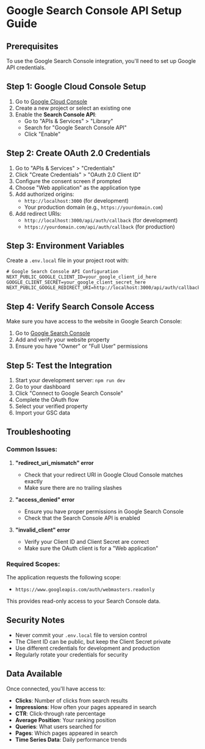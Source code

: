 # Google Search Console API Setup Guide

## Prerequisites

To use the Google Search Console integration, you'll need to set up Google API credentials.

## Step 1: Google Cloud Console Setup

1. Go to [Google Cloud Console](https://console.cloud.google.com/)
2. Create a new project or select an existing one
3. Enable the **Search Console API**:
   - Go to "APIs & Services" > "Library"
   - Search for "Google Search Console API"
   - Click "Enable"

## Step 2: Create OAuth 2.0 Credentials

1. Go to "APIs & Services" > "Credentials"
2. Click "Create Credentials" > "OAuth 2.0 Client ID"
3. Configure the consent screen if prompted
4. Choose "Web application" as the application type
5. Add authorized origins:
   - `http://localhost:3000` (for development)
   - Your production domain (e.g., `https://yourdomain.com`)
6. Add redirect URIs:
   - `http://localhost:3000/api/auth/callback` (for development)
   - `https://yourdomain.com/api/auth/callback` (for production)

## Step 3: Environment Variables

Create a `.env.local` file in your project root with:

```env
# Google Search Console API Configuration
NEXT_PUBLIC_GOOGLE_CLIENT_ID=your_google_client_id_here
GOOGLE_CLIENT_SECRET=your_google_client_secret_here
NEXT_PUBLIC_GOOGLE_REDIRECT_URI=http://localhost:3000/api/auth/callback
```

## Step 4: Verify Search Console Access

Make sure you have access to the website in Google Search Console:
1. Go to [Google Search Console](https://search.google.com/search-console)
2. Add and verify your website property
3. Ensure you have "Owner" or "Full User" permissions

## Step 5: Test the Integration

1. Start your development server: `npm run dev`
2. Go to your dashboard
3. Click "Connect to Google Search Console"
4. Complete the OAuth flow
5. Select your verified property
6. Import your GSC data

## Troubleshooting

### Common Issues:

1. **"redirect_uri_mismatch" error**
   - Check that your redirect URI in Google Cloud Console matches exactly
   - Make sure there are no trailing slashes

2. **"access_denied" error**
   - Ensure you have proper permissions in Google Search Console
   - Check that the Search Console API is enabled

3. **"invalid_client" error**
   - Verify your Client ID and Client Secret are correct
   - Make sure the OAuth client is for a "Web application"

### Required Scopes:
The application requests the following scope:
- `https://www.googleapis.com/auth/webmasters.readonly`

This provides read-only access to your Search Console data.

## Security Notes

- Never commit your `.env.local` file to version control
- The Client ID can be public, but keep the Client Secret private
- Use different credentials for development and production
- Regularly rotate your credentials for security

## Data Available

Once connected, you'll have access to:
- **Clicks**: Number of clicks from search results
- **Impressions**: How often your pages appeared in search
- **CTR**: Click-through rate percentage
- **Average Position**: Your ranking position
- **Queries**: What users searched for
- **Pages**: Which pages appeared in search
- **Time Series Data**: Daily performance trends
